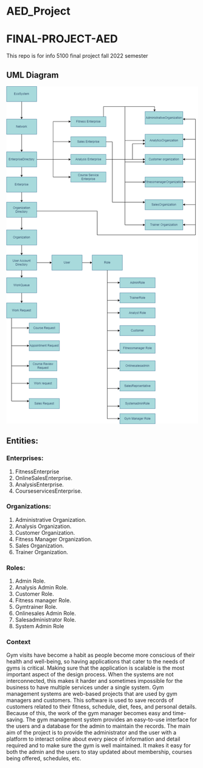 # AED_Project

# FINAL-PROJECT-AED
This repo is for info 5100 final project fall 2022 semester


## UML Diagram
![Gym Management System](https://github.com/sanjanakarra9/AED_Project/blob/bf2b95c20f182a30ee3aa869f768e15702da6cdd/uml.png)

## Entities:

### Enterprises:

1. FitnessEnterprise
2. OnlineSalesEnterprise.
3. AnalysisEnterprise.
4. CourseservicesEnterprise.

### Organizations:

1. Administrative Organization.
2. Analysis Organization.
3. Customer Organization.
4. Fitness Manager Organization.
5. Sales Organization.
6. Trainer Organization.

### Roles:

1. Admin Role.
2. Analysis Admin Role.
3. Customer Role.
4. Fitness manager Role.
5. Gymtrainer Role.
6. Onlinesales Admin Role.
7. Salesadministrator Role.
8. System Admin Role

### Context
Gym visits have become a habit as people become more conscious of their health and well-being, so having applications that cater to the needs of gyms is critical. Making sure that the application is scalable is the most important aspect of the design process. When the systems are not interconnected, this makes it harder and sometimes impossible for the business to have multiple services under a single system. Gym management systems are web-based projects that are used by gym managers and customers. This software is used to save records of customers related to their fitness, schedule, diet, fees, and personal details. Because of this, the work of the gym manager becomes easy and time-saving. The gym management system provides an easy-to-use interface for the users and a database for the admin to maintain the records.
The main aim of the project is to provide the administrator and the user with a platform to interact online about every piece of information and detail required and to make sure the gym is well maintained. It makes it easy for both the admin and the users to stay updated about membership, courses being offered, schedules, etc.



